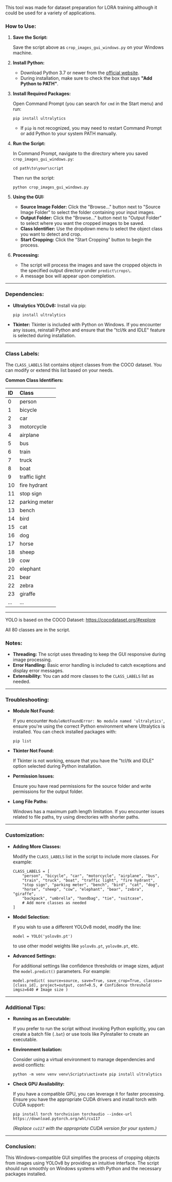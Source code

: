 This tool was made for dataset preparation for LORA training although it could be used for a variety of applications.


### How to Use:

1. **Save the Script:**

   Save the script above as `crop_images_gui_windows.py` on your Windows machine.

2. **Install Python:**

   * Download Python 3.7 or newer from the [official website](https://www.python.org/downloads/windows/).
   * During installation, make sure to check the box that says **"Add Python to PATH"**.

3. **Install Required Packages:**

   Open Command Prompt (you can search for `cmd` in the Start menu) and run:

   ```
   pip install ultralytics
   ```

   * If `pip` is not recognized, you may need to restart Command Prompt or add Python to your system PATH manually.

4. **Run the Script:**

   In Command Prompt, navigate to the directory where you saved `crop_images_gui_windows.py`:

   ```
   cd path\to\your\script
   ```

   Then run the script:

   ```
   python crop_images_gui_windows.py
   ```

5. **Using the GUI:**

   * **Source Image Folder:** Click the "Browse..." button next to "Source Image Folder" to select the folder containing your input images.
   * **Output Folder:** Click the "Browse..." button next to "Output Folder" to select where you want the cropped images to be saved.
   * **Class Identifier:** Use the dropdown menu to select the object class you want to detect and crop.
   * **Start Cropping:** Click the "Start Cropping" button to begin the process.

6. **Processing:**

   * The script will process the images and save the cropped objects in the specified output directory under `predict\crops\`.
   * A message box will appear upon completion.

***

### Dependencies:

* **Ultralytics YOLOv8:** Install via pip:

  ```
  pip install ultralytics
  ```

* **Tkinter:** Tkinter is included with Python on Windows. If you encounter any issues, reinstall Python and ensure that the "tcl/tk and IDLE" feature is selected during installation.

***

### Class Labels:

The `CLASS_LABELS` list contains object classes from the COCO dataset. You can modify or extend this list based on your needs.

**Common Class Identifiers:**

| ID  | Class         |
| :-- | :------------ |
| 0   | person        |
| 1   | bicycle       |
| 2   | car           |
| 3   | motorcycle    |
| 4   | airplane      |
| 5   | bus           |
| 6   | train         |
| 7   | truck         |
| 8   | boat          |
| 9   | traffic light |
| 10  | fire hydrant  |
| 11  | stop sign     |
| 12  | parking meter |
| 13  | bench         |
| 14  | bird          |
| 15  | cat           |
| 16  | dog           |
| 17  | horse         |
| 18  | sheep         |
| 19  | cow           |
| 20  | elephant      |
| 21  | bear          |
| 22  | zebra         |
| 23  | giraffe       |
| ... | ...           |

***

YOLO is based on the COCO Dataset: <https://cocodataset.org/#explore>



All 80 classes are in the script.

### Notes:

* **Threading:** The script uses threading to keep the GUI responsive during image processing.
* **Error Handling:** Basic error handling is included to catch exceptions and display error messages.
* **Extensibility:** You can add more classes to the `CLASS_LABELS` list as needed.

***

### Troubleshooting:

* **Module Not Found:**

  If you encounter `ModuleNotFoundError: No module named 'ultralytics'`, ensure you're using the correct Python environment where Ultralytics is installed. You can check installed packages with:

  ```
  pip list
  ```

* **Tkinter Not Found:**

  If Tkinter is not working, ensure that you have the "tcl/tk and IDLE" option selected during Python installation.

* **Permission Issues:**

  Ensure you have read permissions for the source folder and write permissions for the output folder.

* **Long File Paths:**

  Windows has a maximum path length limitation. If you encounter issues related to file paths, try using directories with shorter paths.

***

### Customization:

* **Adding More Classes:**

  Modify the `CLASS_LABELS` list in the script to include more classes. For example:

  ```
  CLASS_LABELS = [
      "person", "bicycle", "car", "motorcycle", "airplane", "bus",
      "train", "truck", "boat", "traffic light", "fire hydrant",
      "stop sign", "parking meter", "bench", "bird", "cat", "dog",
      "horse", "sheep", "cow", "elephant", "bear", "zebra", "giraffe",
      "backpack", "umbrella", "handbag", "tie", "suitcase",
      # Add more classes as needed
  ]
  ```

* **Model Selection:**

  If you wish to use a different YOLOv8 model, modify the line:

  ```
  model = YOLO('yolov8n.pt')
  ```

  to use other model weights like `yolov8s.pt`, `yolov8m.pt`, etc.

* **Advanced Settings:**

  For additional settings like confidence thresholds or image sizes, adjust the `model.predict()` parameters. For example:

  ```
  model.predict( source=source, save=True, save_crop=True, classes=[class_id], project=output, conf=0.5, # Confidence threshold imgsz=640 # Image size )
  ```

***

### Additional Tips:

* **Running as an Executable:**

  If you prefer to run the script without invoking Python explicitly, you can create a batch file (`.bat`) or use tools like PyInstaller to create an executable.

* **Environment Isolation:**

  Consider using a virtual environment to manage dependencies and avoid conflicts:

  ```
  python -m venv venv venv\Scripts\activate pip install ultralytics
  ```

* **Check GPU Availability:**

  If you have a compatible GPU, you can leverage it for faster processing. Ensure you have the appropriate CUDA drivers and install torch with CUDA support:

  ```
  pip install torch torchvision torchaudio --index-url https://download.pytorch.org/whl/cu117
  ```

  *(Replace* *`cu117`* *with the appropriate CUDA version for your system.)*

***

### Conclusion:

This Windows-compatible GUI simplifies the process of cropping objects from images using YOLOv8 by providing an intuitive interface. The script should run smoothly on Windows systems with Python and the necessary packages installed.
